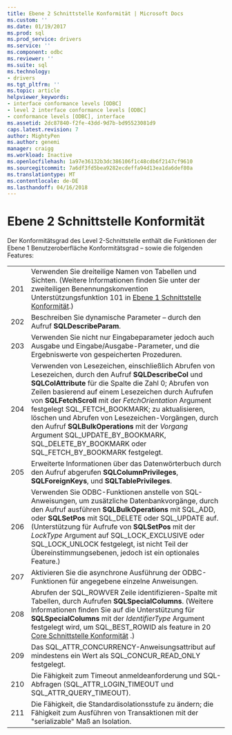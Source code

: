 ```yaml
---
title: Ebene 2 Schnittstelle Konformität | Microsoft Docs
ms.custom: ''
ms.date: 01/19/2017
ms.prod: sql
ms.prod_service: drivers
ms.service: ''
ms.component: odbc
ms.reviewer: ''
ms.suite: sql
ms.technology:
- drivers
ms.tgt_pltfrm: ''
ms.topic: article
helpviewer_keywords:
- interface conformance levels [ODBC]
- level 2 interface conformance levels [ODBC]
- conformance levels [ODBC], interface
ms.assetid: 2dc87840-f2fe-43dd-9d7b-bd95523081d9
caps.latest.revision: 7
author: MightyPen
ms.author: genemi
manager: craigg
ms.workload: Inactive
ms.openlocfilehash: 1a97e36132b3dc386106f1c48cdb6f2147cf9610
ms.sourcegitcommit: 7a6df3fd5bea9282ecdeffa94d13ea1da6def80a
ms.translationtype: MT
ms.contentlocale: de-DE
ms.lasthandoff: 04/16/2018
---
```

# <a name="level-2-interface-conformance"></a>Ebene 2 Schnittstelle Konformität
Der Konformitätsgrad des Level 2-Schnittstelle enthält die Funktionen der Ebene 1 Benutzeroberfläche Konformitätsgrad – sowie die folgenden Features:  
  
|||  
|-|-|  
|201|Verwenden Sie dreiteilige Namen von Tabellen und Sichten. (Weitere Informationen finden Sie unter der zweiteiligen Benennungskonvention Unterstützungsfunktion 101 in [Ebene 1 Schnittstelle Konformität](../../../odbc/reference/develop-app/level-1-interface-conformance.md).)|  
|202|Beschreiben Sie dynamische Parameter – durch den Aufruf **SQLDescribeParam**.|  
|203|Verwenden Sie nicht nur Eingabeparameter jedoch auch Ausgabe und Eingabe/Ausgabe-Parameter, und die Ergebniswerte von gespeicherten Prozeduren.|  
|204|Verwenden von Lesezeichen, einschließlich Abrufen von Lesezeichen, durch den Aufruf **SQLDescribeCol** und **SQLColAttribute** für die Spalte die Zahl 0; Abrufen von Zeilen basierend auf einem Lesezeichen durch Aufrufen von **SQLFetchScroll** mit der *FetchOrientation* Argument festgelegt SQL_FETCH_BOOKMARK; zu aktualisieren, löschen und Abrufen von Lesezeichen-Vorgängen, durch den Aufruf **SQLBulkOperations** mit der *Vorgang* Argument SQL_UPDATE_BY_BOOKMARK, SQL_DELETE_BY_BOOKMARK oder SQL_FETCH_BY_BOOKMARK festgelegt.|  
|205|Erweiterte Informationen über das Datenwörterbuch durch den Aufruf abgerufen **SQLColumnPrivileges**, **SQLForeignKeys**, und **SQLTablePrivileges**.|  
|206|Verwenden Sie ODBC-Funktionen anstelle von SQL-Anweisungen, um zusätzliche Datenbankvorgänge, durch den Aufruf ausführen **SQLBulkOperations** mit SQL_ADD, oder **SQLSetPos** mit SQL_DELETE oder SQL_UPDATE auf. (Unterstützung für Aufrufe von **SQLSetPos** mit der *LockType* Argument auf SQL_LOCK_EXCLUSIVE oder SQL_LOCK_UNLOCK festgelegt, ist nicht Teil der Übereinstimmungsebenen, jedoch ist ein optionales Feature.)|  
|207|Aktivieren Sie die asynchrone Ausführung der ODBC-Funktionen für angegebene einzelne Anweisungen.|  
|208|Abrufen der SQL_ROWVER Zeile identifizieren-Spalte mit Tabellen, durch Aufrufen **SQLSpecialColumns**. (Weitere Informationen finden Sie auf die Unterstützung für **SQLSpecialColumns** mit der *IdentifierType* Argument festgelegt wird, um SQL_BEST_ROWID als feature in 20 [Core Schnittstelle Konformität](../../../odbc/reference/develop-app/core-interface-conformance.md) .)|  
|209|Das SQL_ATTR_CONCURRENCY-Anweisungsattribut auf mindestens ein Wert als SQL_CONCUR_READ_ONLY festgelegt.|  
|210|Die Fähigkeit zum Timeout anmeldeanforderung und SQL-Abfragen (SQL_ATTR_LOGIN_TIMEOUT und SQL_ATTR_QUERY_TIMEOUT).|  
|211|Die Fähigkeit, die Standardisolationsstufe zu ändern; die Fähigkeit zum Ausführen von Transaktionen mit der "serializable" Maß an Isolation.|
